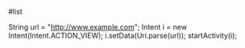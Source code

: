 #list

String url = "http://www.example.com";
Intent i = new Intent(Intent.ACTION_VIEW);
i.setData(Uri.parse(url));
startActivity(i);
